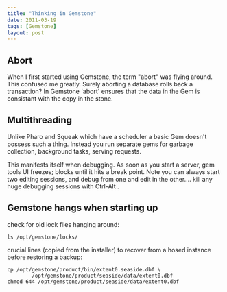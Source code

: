 ```yaml
---
title: "Thinking in Gemstone"
date: 2011-03-19
tags: [Gemstone]
layout: post
---
```

## Abort
When I first started using Gemstone, the term "abort" was flying around. This confused me greatly.
Surely aborting a database rolls back a transaction?
In Gemstone 'abort' ensures that the data in the Gem is consistant with the copy in the stone.

## Multithreading
Unlike Pharo and Squeak which have a scheduler a basic Gem doesn't possess such a thing. Instead you run separate gems for garbage collection, background tasks, serving requests.

This manifests itself when debugging. As soon as you start a server, gem tools UI freezes; blocks until it hits a break point. Note you can always start two editing sessions, and debug from one and edit in the other.... kill any huge debugging sessions with Ctrl-Alt .

## Gemstone hangs when starting up
check for old lock files hanging around:

```
ls /opt/gemstone/locks/
```

crucial lines (copied from the installer) to recover from a hosed instance before restoring a backup:

```
cp /opt/gemstone/product/bin/extent0.seaside.dbf \
        /opt/gemstone/product/seaside/data/extent0.dbf
chmod 644 /opt/gemstone/product/seaside/data/extent0.dbf
```
